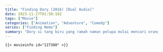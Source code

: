 ```yaml
---
title: "Finding Dory (2016) [Dual Audio]"
date: 2023-11-27T01:50:19Z
tags: ["Movie"]
categories: ["Animation", "Adventure", "Comedy"]
series: ["Finding Nemo"]
summary: "Dory si tang biru yang ramah namun pelupa mulai mencari orang tuanya yang telah lama hilang dan semua orang belajar beberapa hal tentang arti sebenarnya dari keluarga sepanjang perjalanan."
---
```


<mux-player stream-type="on-demand"
  src="https://kp3d-my.sharepoint.com/personal/ryoo_kp3d_onmicrosoft_com/_layouts/15/download.aspx?share=EQo7r10BsnFPgw05TACwsrMB5aDciezwp79FewVZU5VjWw" metadata-video-title="Finding Dory (2016)" prefer-playback="mse" controls>
  </mux-player>
  
    {{< movieinfo id="127380" >}}
  
  <script src="https://cdn.jsdelivr.net/npm/@mux/mux-player"></script>
  
 <script id="spOgWpnVSBsDrkM3nHBi1Q00mh62LK02Idc6N7TEzzwc4" type="application/ld+json">
 {
  "@context": "https://schema.org/",
  "@type": "VideoObject",
  "name": "Finding Dory",
  "contentUrl": "https://stream.mux.com/w16Z67c748DJog8cvwXstks5KN02zMtg7e4jPS2QPBNk.m3u8",
  "thumbnailUrl": "https://www.themoviedb.org/t/p/original/jpDyo4FT7xCPs9Enx0B6dIeP85e.jpg?width=314&fit_mode=preserve&time=25",
  "uploadDate": "2023-11-27T01:50:19Z",
}

</script>